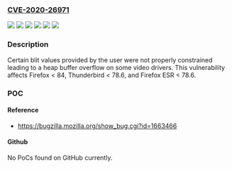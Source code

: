 ### [CVE-2020-26971](https://cve.mitre.org/cgi-bin/cvename.cgi?name=CVE-2020-26971)
![](https://img.shields.io/static/v1?label=Product&message=Firefox%20ESR&color=blue)
![](https://img.shields.io/static/v1?label=Product&message=Firefox&color=blue)
![](https://img.shields.io/static/v1?label=Product&message=Thunderbird&color=blue)
![](https://img.shields.io/static/v1?label=Version&message=%3C%2078.6%20&color=brighgreen)
![](https://img.shields.io/static/v1?label=Version&message=%3C%2084%20&color=brighgreen)
![](https://img.shields.io/static/v1?label=Vulnerability&message=Heap%20buffer%20overflow%20in%20WebGL&color=brighgreen)

### Description

Certain blit values provided by the user were not properly constrained leading to a heap buffer overflow on some video drivers. This vulnerability affects Firefox < 84, Thunderbird < 78.6, and Firefox ESR < 78.6.

### POC

#### Reference
- https://bugzilla.mozilla.org/show_bug.cgi?id=1663466

#### Github
No PoCs found on GitHub currently.

